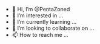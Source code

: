 - 👋 Hi, I’m @PentaZoned
- 👀 I’m interested in ...
- 🌱 I’m currently learning ...
- 💞️ I’m looking to collaborate on ...
- 📫 How to reach me ...

<!---
PentaZoned/PentaZoned is a ✨ special ✨ repository because its `README.md` (this file) appears on your GitHub profile.
You can click the Preview link to take a look at your changes.
--->
